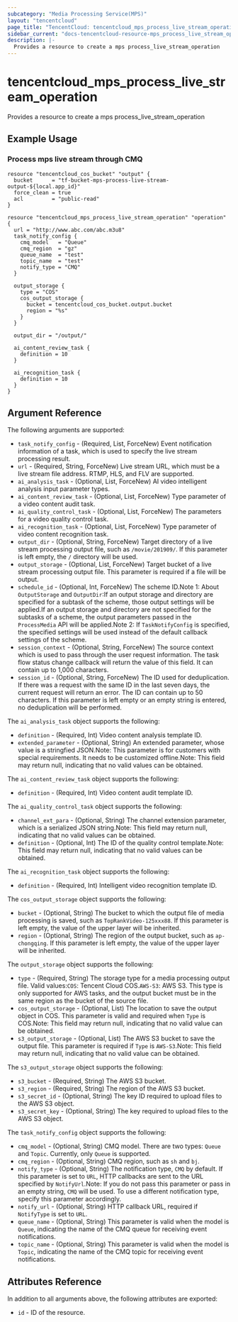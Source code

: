 ```yaml
---
subcategory: "Media Processing Service(MPS)"
layout: "tencentcloud"
page_title: "TencentCloud: tencentcloud_mps_process_live_stream_operation"
sidebar_current: "docs-tencentcloud-resource-mps_process_live_stream_operation"
description: |-
  Provides a resource to create a mps process_live_stream_operation
---
```


# tencentcloud_mps_process_live_stream_operation

Provides a resource to create a mps process_live_stream_operation

## Example Usage

### Process mps live stream through CMQ

```hcl
resource "tencentcloud_cos_bucket" "output" {
  bucket      = "tf-bucket-mps-process-live-stream-output-${local.app_id}"
  force_clean = true
  acl         = "public-read"
}

resource "tencentcloud_mps_process_live_stream_operation" "operation" {
  url = "http://www.abc.com/abc.m3u8"
  task_notify_config {
    cmq_model   = "Queue"
    cmq_region  = "gz"
    queue_name  = "test"
    topic_name  = "test"
    notify_type = "CMQ"
  }

  output_storage {
    type = "COS"
    cos_output_storage {
      bucket = tencentcloud_cos_bucket.output.bucket
      region = "%s"
    }
  }

  output_dir = "/output/"

  ai_content_review_task {
    definition = 10
  }

  ai_recognition_task {
    definition = 10
  }
}
```

## Argument Reference

The following arguments are supported:

* `task_notify_config` - (Required, List, ForceNew) Event notification information of a task, which is used to specify the live stream processing result.
* `url` - (Required, String, ForceNew) Live stream URL, which must be a live stream file address. RTMP, HLS, and FLV are supported.
* `ai_analysis_task` - (Optional, List, ForceNew) AI video intelligent analysis input parameter types.
* `ai_content_review_task` - (Optional, List, ForceNew) Type parameter of a video content audit task.
* `ai_quality_control_task` - (Optional, List, ForceNew) The parameters for a video quality control task.
* `ai_recognition_task` - (Optional, List, ForceNew) Type parameter of video content recognition task.
* `output_dir` - (Optional, String, ForceNew) Target directory of a live stream processing output file, such as `/movie/201909/`. If this parameter is left empty, the `/` directory will be used.
* `output_storage` - (Optional, List, ForceNew) Target bucket of a live stream processing output file. This parameter is required if a file will be output.
* `schedule_id` - (Optional, Int, ForceNew) The scheme ID.Note 1: About `OutputStorage` and `OutputDir`:If an output storage and directory are specified for a subtask of the scheme, those output settings will be applied.If an output storage and directory are not specified for the subtasks of a scheme, the output parameters passed in the `ProcessMedia` API will be applied.Note 2: If `TaskNotifyConfig` is specified, the specified settings will be used instead of the default callback settings of the scheme.
* `session_context` - (Optional, String, ForceNew) The source context which is used to pass through the user request information. The task flow status change callback will return the value of this field. It can contain up to 1,000 characters.
* `session_id` - (Optional, String, ForceNew) The ID used for deduplication. If there was a request with the same ID in the last seven days, the current request will return an error. The ID can contain up to 50 characters. If this parameter is left empty or an empty string is entered, no deduplication will be performed.

The `ai_analysis_task` object supports the following:

* `definition` - (Required, Int) Video content analysis template ID.
* `extended_parameter` - (Optional, String) An extended parameter, whose value is a stringfied JSON.Note: This parameter is for customers with special requirements. It needs to be customized offline.Note: This field may return null, indicating that no valid values can be obtained.

The `ai_content_review_task` object supports the following:

* `definition` - (Required, Int) Video content audit template ID.

The `ai_quality_control_task` object supports the following:

* `channel_ext_para` - (Optional, String) The channel extension parameter, which is a serialized JSON string.Note: This field may return null, indicating that no valid values can be obtained.
* `definition` - (Optional, Int) The ID of the quality control template.Note: This field may return null, indicating that no valid values can be obtained.

The `ai_recognition_task` object supports the following:

* `definition` - (Required, Int) Intelligent video recognition template ID.

The `cos_output_storage` object supports the following:

* `bucket` - (Optional, String) The bucket to which the output file of media processing is saved, such as `TopRankVideo-125xxx88`. If this parameter is left empty, the value of the upper layer will be inherited.
* `region` - (Optional, String) The region of the output bucket, such as `ap-chongqing`. If this parameter is left empty, the value of the upper layer will be inherited.

The `output_storage` object supports the following:

* `type` - (Required, String) The storage type for a media processing output file. Valid values:`COS`: Tencent Cloud COS.`AWS-S3`: AWS S3. This type is only supported for AWS tasks, and the output bucket must be in the same region as the bucket of the source file.
* `cos_output_storage` - (Optional, List) The location to save the output object in COS. This parameter is valid and required when `Type` is COS.Note: This field may return null, indicating that no valid value can be obtained.
* `s3_output_storage` - (Optional, List) The AWS S3 bucket to save the output file. This parameter is required if `Type` is `AWS-S3`.Note: This field may return null, indicating that no valid value can be obtained.

The `s3_output_storage` object supports the following:

* `s3_bucket` - (Required, String) The AWS S3 bucket.
* `s3_region` - (Required, String) The region of the AWS S3 bucket.
* `s3_secret_id` - (Optional, String) The key ID required to upload files to the AWS S3 object.
* `s3_secret_key` - (Optional, String) The key required to upload files to the AWS S3 object.

The `task_notify_config` object supports the following:

* `cmq_model` - (Optional, String) CMQ model. There are two types: `Queue` and `Topic`. Currently, only `Queue` is supported.
* `cmq_region` - (Optional, String) CMQ region, such as `sh` and `bj`.
* `notify_type` - (Optional, String) The notification type, `CMQ` by default. If this parameter is set to `URL`, HTTP callbacks are sent to the URL specified by `NotifyUrl`.Note: If you do not pass this parameter or pass in an empty string, `CMQ` will be used. To use a different notification type, specify this parameter accordingly.
* `notify_url` - (Optional, String) HTTP callback URL, required if `NotifyType` is set to `URL`.
* `queue_name` - (Optional, String) This parameter is valid when the model is `Queue`, indicating the name of the CMQ queue for receiving event notifications.
* `topic_name` - (Optional, String) This parameter is valid when the model is `Topic`, indicating the name of the CMQ topic for receiving event notifications.

## Attributes Reference

In addition to all arguments above, the following attributes are exported:

* `id` - ID of the resource.



